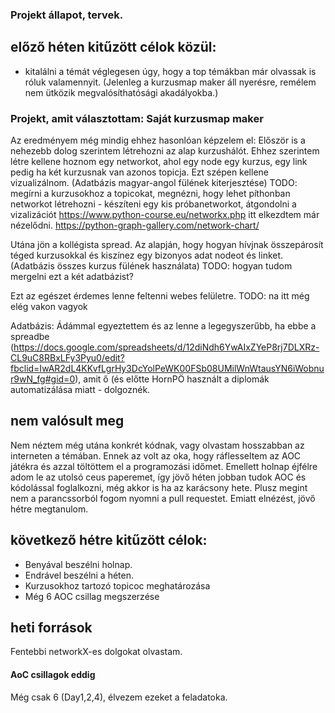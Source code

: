 ### Projekt állapot, tervek.

## előző héten kitűzött célok közül:

- kitalálni a témát véglegesen úgy, hogy a top témákban már olvassak is róluk valamennyit. (Jelenleg a kurzusmap maker áll nyerésre, remélem nem ütközik megvalósíthatósági akadályokba.)

### Projekt, amit választottam: Saját kurzusmap maker 

Az eredményem még mindig ehhez hasonlóan képzelem el:
Először is a nehezebb dolog szerintem létrehozni az alap kurzushálót. Ehhez szerintem létre kellene hoznom egy networkot, ahol egy node egy kurzus, egy link pedig ha két kurzusnak van azonos topicja.
Ezt szépen kellene vizualizálnom.  (Adatbázis magyar-angol fülének kiterjesztése)
  TODO: megírni a kurzusokhoz a topicokat, megnézni, hogy lehet píthonban networkot létrehozni - készíteni egy kis próbanetworkot, átgondolni a vizalizációt
  https://www.python-course.eu/networkx.php itt elkezdtem már nézelődni.
  https://python-graph-gallery.com/network-chart/
  
Utána jön a kollégista spread. Az alapján, hogy hogyan hívjnak összepárosít téged kurzusokkal és kiszínez egy bizonyos adat nodeot és linket. 
(Adatbázis összes kurzus fülének használata)
  TODO: hogyan tudom mergelni ezt a két adatbázist?

Ezt az egészet érdemes lenne feltenni webes felületre.
  TODO: na itt még elég vakon vagyok

Adatbázis:
Ádámmal egyeztettem és az lenne a legegyszerűbb, ha ebbe a spreadbe (https://docs.google.com/spreadsheets/d/12diNdh6YwAIxZYeP8rj7DLXRz-CL9uC8RBxLFy3Pyu0/edit?fbclid=IwAR2dL4KKvfLgrHy3DcYolPeWK00FSb08UMilWnWtausYN6iWobnur9wN_fg#gid=0),
amit ő (és előtte HornPÖ használt a diplomák automatizálása miatt - dolgoznék.


## nem valósult meg
Nem néztem még utána konkrét kódnak, vagy olvastam hosszabban az interneten a témában. Ennek az volt az oka, hogy ráflesseltem az AOC játékra és azzal töltöttem el a programozási időmet.
Emellett holnap éjfélre adom le az utolsó ceus paperemet, így jövő héten jobban tudok AOC és kódolással foglalkozni, még akkor is ha az karácsony hete.
Plusz megint nem a parancssorból fogom nyomni a pull requestet. Emiatt elnézést, jövő hétre megtanulom.

## következő hétre kitűzött célok:
- Benyával beszélni holnap.
- Endrável beszélni a héten. 
- Kurzusokhoz tartozó topicoc meghatározása
- Még 6 AOC csillag megszerzése

## heti források
Fentebbi networkX-es dolgokat olvastam.


#### AoC csillagok eddig
Még csak 6 (Day1,2,4), élvezem ezeket a feladatoka.
